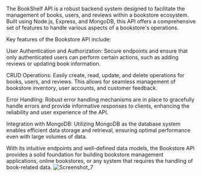 The BookShelf API is a robust backend system designed to facilitate the management of books, users, and reviews within a bookstore ecosystem. Built using Node.js, Express, and MongoDB, this API offers a comprehensive set of features to handle various aspects of a bookstore's operations.

Key features of the Bookstore API include:

User Authentication and Authorization: Secure endpoints and ensure that only authenticated users can perform certain actions, such as adding reviews or updating book information.

CRUD Operations: Easily create, read, update, and delete operations for books, users, and reviews. This allows for seamless management of bookstore inventory, user accounts, and customer feedback.

Error Handling: Robust error handling mechanisms are in place to gracefully handle errors and provide informative responses to clients, enhancing the reliability and user experience of the API.

Integration with MongoDB: Utilizing MongoDB as the database system enables efficient data storage and retrieval, ensuring optimal performance even with large volumes of data.

With its intuitive endpoints and well-defined data models, the Bookstore API provides a solid foundation for building bookstore management applications, online bookstores, or any system that requires the handling of book-related data.
![Screenshot_7](https://github.com/mahmoud-khalil8/BookShelf/assets/78821632/168f88e5-d547-4287-ae90-520a96e829a9)
